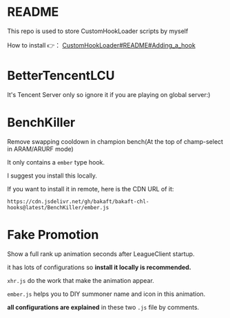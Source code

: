 # README

This repo is used to store CustomHookLoader scripts by myself

How to install 👉： [CustomHookLoader#README#Adding_a_hook](https://github.com/BakaFT/CustomHookLoader#usage)

# BetterTencentLCU

It's Tencent Server only so ignore it if you are playing on global server:)

# BenchKiller

Remove swapping cooldown in champion bench(At the top of champ-select in ARAM/ARURF mode)

It only contains a `ember` type hook.

I suggest you install this locally.

If you want to install it in remote, here is the CDN URL of it:

```
https://cdn.jsdelivr.net/gh/bakaft/bakaft-chl-hooks@latest/BenchKiller/ember.js
```

# Fake Promotion

Show a full rank up animation seconds after LeagueClient startup.

it has lots of configurations so **install it locally is recommended.**

`xhr.js` do the work that make the animation appear.

`ember.js` helps you to DIY summoner name and icon in this animation.

**all configurations are explained** in these two `.js` file by comments.

